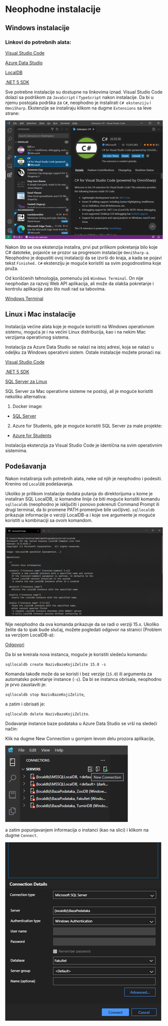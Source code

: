 # Neophodne instalacije

## Windows instalacije

### Linkovi do potrebnih alata:

[Visual Studio Code](https://code.visualstudio.com/)

[Azure Data Studio](https://docs.microsoft.com/en-us/sql/azure-data-studio/download-azure-data-studio)

[LocalDB](https://docs.microsoft.com/en-us/sql/database-engine/configure-windows/sql-server-express-localdb)

[.NET 5 SDK](https://dotnet.microsoft.com/download/visual-studio-sdks)

Sve potrebne instalacije su dostupne na linkovima iznad. Visual Studio Code dolazi sa podrškom za `JavaScript` i `TypeScript` nakon instalacije. Da bi u njemu postojala podrška za `C#`, neophodno je instalirati `C# ekstenziju` i `OmniSharp`. Ekstenzije se instaliraju klikom na dugme `Extensions` sa leve strane:

![Slika](Slike/CSharp.png)

Nakon što se ova ekstenzija instalira, prvi put prilikom pokretanja bilo koje C# datoteke, pojaviće se prozor sa progresom instalacije `OmniSharp-a`. Neophodno je dopustiti ovoj instalaciji da se izvrši do kraja, a kada se pojavi tekst `Finished.` `C#` ekstenziju je moguće koristiti sa svim pogodnostima koje pruža.

Od korišćenih tehnologija, pomenuću još `Windows Terminal`. On nije neophodan za razvoj Web API aplikacija, ali može da olakša pokretanje i kontrolu aplikacija zato što nudi rad sa tabovima.

[Windows Terminal](https://docs.microsoft.com/en-us/windows/terminal/install)

## Linux i Mac instalacije

Instalacija većine alata koje je moguće koristiti na Windows operativnom sistemu, moguća je i na većini Linux distribucija, kao i na nekim Mac verzijama operativnog sistema. 

Instalacija za Azure Data Studio se nalazi na istoj adresi, koja se nalazi u odeljku za Windows operativni sistem. Ostale instalacije možete pronaći na:

[Visual Studio Code](https://code.visualstudio.com/download)

[.NET 5 SDK](https://dotnet.microsoft.com/download/dotnet/5.0)

[SQL Server za Linux](https://docs.microsoft.com/en-us/sql/linux/sql-server-linux-overview)

SQL Server za Mac operativne sisteme ne postoji, ali je moguće koristiti nekoliko alternativa:

1. Docker image:
- [SQL Server](https://www.microsoft.com/en-us/sql-server/sql-server-downloads)

2. Azure for Students, gde je moguće koristiti SQL Server za male projekte:
- [Azure for Students](https://azure.microsoft.com/en-us/free/students/)

Instalacija ekstenzija za Visual Studio Code je identična na svim operativnim sistemima.

## Podešavanja

Nakon instaliranja svih potrebnih alata, neke od njih je neophodno i podesiti. Krenino od `LocalDB` podešavanja.

Ukoliko je prilikom instalacije dodata putanja do direktorijuma u kome je instaliran SQL LocalDB, iz komandne linije će biti moguće koristiti komandu `sqllocaldb` (neophodno je isključiti i ponovo pokrenuti Command Prompt ili drugi terminal, da bi promene PATH promenjive bile uočljive). `sqllocaldb` prikazuje informacije o verziji LocalDB-a i koje sve argumente je moguće koristiti u kombinaciji sa ovom komandom.

![SQL](Slike/SqlLocalDB.png)

Nije neophodno da ova komanda prikazuje da se radi o verziji 15.x. Ukoliko želite da to ipak bude slučaj, možete pogledati odgovor na stranici (Problem sa verzijom LocalDB-a):

[Odgovori](Odgovori.md)

Da bi se kreirala nova instanca, moguće je koristiti sledeću komandu:

`sqllocaldb create NazivBazeKojiZelite 15.0 -s`

Komanda takođe može da se koristi i bez verzije (`15.0`) ili argumenta za automatsko pokretanje instance (`-s`). Da bi se instanca obrisala, neophodno je prvo zaustaviti je:

`sqllocaldb stop NazivBazeKojiZelite`,

a zatim i obrisati je:

`sqllocaldb delete NazivBazeKojiZelite`.

Dodavanje instance baze podataka u Azure Data Studio se vrši na sledeći način:

Klik na dugme New Connection u gornjem levom delu prozora aplikacije,

![Azure](Slike/AzureNewConn.png)

a zatim popunjavanjem informacija o instanci (kao na slici) i klikom na dugme `Connect`.

![Azure](Slike/AzureNewDatabase.png)